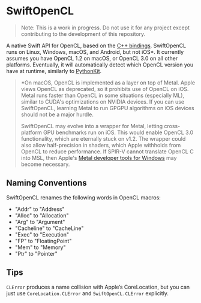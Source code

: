 # SwiftOpenCL

> Note: This is a work in progress. Do not use it for any project except contributing to the development of this repository.

A native Swift API for OpenCL, based on the [C++ bindings](https://github.com/KhronosGroup/OpenCL-CLHPP). SwiftOpenCL runs on Linux, Windows, macOS, and Android, but not iOS\*. It currently assumes you have OpenCL 1.2 on macOS, or OpenCL 3.0 on all other platforms. Eventually, it will automatically detect which OpenCL version you have at runtime, similarly to [PythonKit](https://github.com/pvieito/PythonKit).

> \*On macOS, OpenCL is implemented as a layer on top of Metal. Apple views OpenCL as deprecated, so it prohibits use of OpenCL on iOS. Metal runs faster than OpenCL in some situations (especially ML), similar to CUDA's optimizations on NVIDIA devices. If you can use SwiftOpenCL, learning Metal to run GPGPU algorithms on iOS devices should not be a major hurdle. 
>
> SwiftOpenCL may evolve into a wrapper for Metal, letting cross-platform GPU benchmarks run on iOS. This would enable OpenCL 3.0 functionality, which are eternally stuck on v1.2. The wrapper could also allow half-precision in shaders, which Apple withholds from OpenCL to reduce performance. If SPIR-V cannot translate OpenCL C into MSL, then Apple's [Metal developer tools for Windows](developer.apple.com/metal) may become necessary.

## Naming Conventions

SwiftOpenCL renames the following words in OpenCL macros:
- "Addr" to "Address"
- "Alloc" to "Allocation"
- "Arg" to "Argument"
- "Cacheline" to "CacheLine"
- "Exec" to "Execution"
- "FP" to "FloatingPoint"
- "Mem" to "Memory"
- "Ptr" to "Pointer"

## Tips

`CLError` produces a name collision with Apple’s CoreLocation, but you can just use `CoreLocation.CLError` and `SwiftOpenCL.CLError` explicitly.

